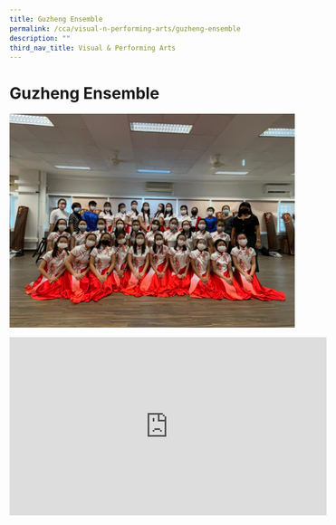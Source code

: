 ```yaml
---
title: Guzheng Ensemble
permalink: /cca/visual-n-performing-arts/guzheng-ensemble
description: ""
third_nav_title: Visual & Performing Arts
---
```

# **Guzheng Ensemble**

![](/images/Photo%201.jpeg)

<iframe width="560" height="315" src="https://www.youtube.com/embed/G3S4KU_0Z1I" title="YouTube video player" frameborder="0" allow="accelerometer; autoplay; clipboard-write; encrypted-media; gyroscope; picture-in-picture" allowfullscreen></iframe>